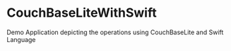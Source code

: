 # CouchBaseLiteWithSwift
Demo Application depicting the operations using CouchBaseLite and Swift Language
